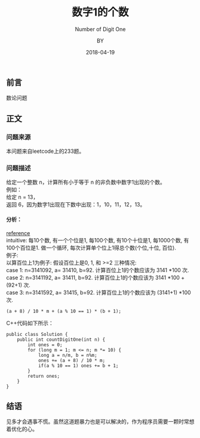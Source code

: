 ﻿---
layout:     post
title:      数字1的个数
subtitle:   Number of Digit One
date:       2018-04-19
author:     BY
header-img: img/post-bg-universe.jpg
catalog: true
tags:
    - Blog
---


## 前言

数论问题

## 正文

### 问题来源

本问题来自leetcode上的233题。

### 问题描述
给定一个整数 n，计算所有小于等于 n 的非负数中数字1出现的个数。  
例如：  
给定 n = 13，  
返回 6，因为数字1出现在下数中出现：1，10，11，12，13。
#### 分析：
[reference](https://leetcode.com/problems/number-of-digit-one/discuss/64381/4-lines-olog-n-cjavapython)  
intuitive: 每10个数, 有一个个位是1, 每100个数, 有10个十位是1, 每1000个数, 有100个百位是1. 做一个循环, 每次计算单个位上1得总个数(个位,十位, 百位).  
例子:  
以算百位上1为例子: 假设百位上是0, 1, 和 >=2 三种情况:  
case 1: n=3141092, a= 31410, b=92. 计算百位上1的个数应该为 3141 *100 次.  
case 2: n=3141192, a= 31411, b=92. 计算百位上1的个数应该为 3141 *100 + (92+1) 次.  
case 3: n=3141592, a= 31415, b=92. 计算百位上1的个数应该为 (3141+1) *100 次.  
```
(a + 8) / 10 * m + (a % 10 == 1) * (b + 1);
```
C++代码如下所示：
```
public class Solution {
    public int countDigitOne(int n) {
        int ones = 0;
        for (long m = 1; m <= n; m *= 10) {
            long a = n/m, b = n%m;
            ones += (a + 8) / 10 * m;
            if(a % 10 == 1) ones += b + 1;
        }
        return ones;
    }
}
```
## 结语
见多才会遇事不慌。虽然这道题暴力也是可以解决的，作为程序员需要一颗时常想着优化的心。
